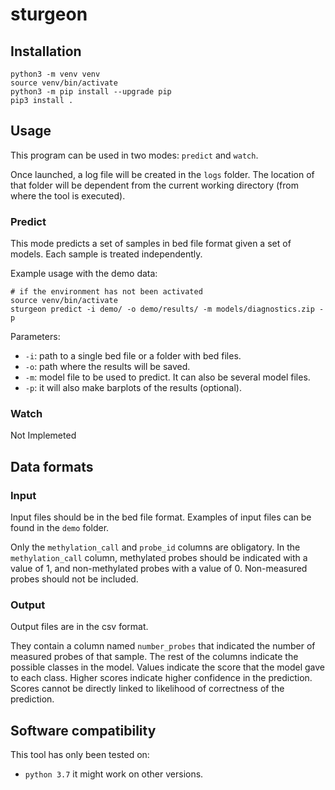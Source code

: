 # sturgeon

## Installation

```
python3 -m venv venv
source venv/bin/activate
python3 -m pip install --upgrade pip
pip3 install .
```

## Usage

This program can be used in two modes: `predict` and `watch`.

Once launched, a log file will be created in the `logs` folder. The location of that folder will be dependent from the current working directory (from where the tool is executed).

### Predict

This mode predicts a set of samples in bed file format given a set of models.
Each sample is treated independently.

Example usage with the demo data:
```
# if the environment has not been activated
source venv/bin/activate
sturgeon predict -i demo/ -o demo/results/ -m models/diagnostics.zip -p
```

Parameters:

- `-i`: path to a single bed file or a folder with bed files.
- `-o`: path where the results will be saved.
- `-m`: model file to be used to predict. It can also be several model files.
- `-p`: it will also make barplots of the results (optional).


### Watch

Not Implemeted

## Data formats

### Input

Input files should be in the bed file format. 
Examples of input files can be found in the `demo` folder.

Only the `methylation_call` and `probe_id` columns are obligatory.
In the `methylation_call` column, methylated probes should be indicated with a value of 1, and non-methylated probes with a value of 0. Non-measured probes should not be included.

### Output

Output files are in the csv format.

They contain a column named `number_probes` that indicated the number of measured probes of that sample. The rest of the columns indicate the possible classes in the model. Values indicate the score that the model gave to each class. Higher scores indicate higher confidence in the prediction. Scores cannot be directly linked to likelihood of correctness of the prediction.

## Software compatibility

This tool has only been tested on: 

- `python 3.7` it might work on other versions.